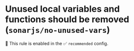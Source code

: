# Unused local variables and functions should be removed (`sonarjs/no-unused-vars`)

💼 This rule is enabled in the ✅ `recommended` config.

<!-- end auto-generated rule header -->
